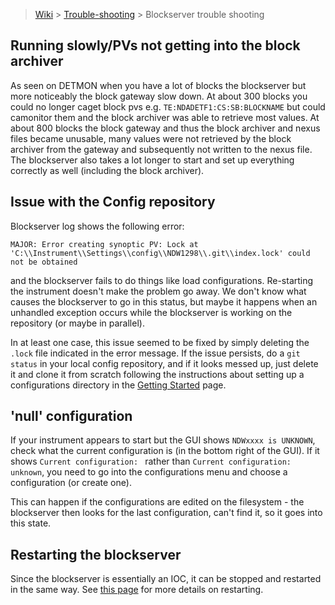 > [Wiki](Home) > [Trouble-shooting](trouble-shooting-pages) > Blockserver trouble shooting

## Running slowly/PVs not getting into the block archiver

As seen on DETMON when you have a lot of blocks the blockserver but more noticeably the block gateway slow down. At about 300 blocks you could no longer caget block pvs e.g. `TE:NDADETF1:CS:SB:BLOCKNAME` but could camonitor them and the block archiver was able to retrieve most values. At about 800 blocks the block gateway and thus the block archiver and nexus files became unusable, many values were not retrieved by the block archiver from the gateway and subsequently not written to the nexus file. The blockserver also takes a lot longer to start and set up everything correctly as well (including the block archiver).

## Issue with the Config repository

Blockserver log shows the following error:

	MAJOR: Error creating synoptic PV: Lock at 'C:\\Instrument\\Settings\\config\\NDW1298\\.git\\index.lock' could not be obtained
	
and the blockserver fails to do things like load configurations. Re-starting the instrument doesn't make the problem go away. We don't know what causes the blockserver to go in this status, but maybe it happens when an unhandled exception occurs while the blockserver is working on the repository (or maybe in parallel).

In at least one case, this issue seemed to be fixed by simply deleting the `.lock` file indicated in the error message.
If the issue persists, do a `git status` in your local config repository, and if it looks messed up, just delete it and clone it from scratch following the instructions about setting up a configurations directory in the [Getting Started](First-time-installing-and-building-(Windows)) page.

## 'null' configuration

If your instrument appears to start but the GUI shows `NDWxxxx is UNKNOWN`, check what the current configuration is (in the bottom right of the GUI). If it shows `Current configuration: ` rather than `Current configuration: unknown`, you need to go into the configurations menu and choose a configuration (or create one).

This can happen if the configurations are edited on the filesystem - the blockserver then looks for the last configuration, can't find it, so it goes into this state.

## Restarting the blockserver  

Since the blockserver is essentially an IOC, it can be stopped and restarted in the same way. See [this page](https://github.com/ISISComputingGroup/ibex_developers_manual/wiki/Running-IOCs) for more details on restarting.  